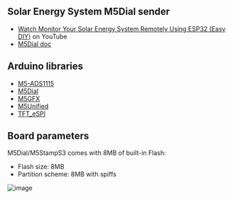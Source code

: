 ## Solar Energy System M5Dial sender

- [Watch Monitor Your Solar Energy System Remotely Using ESP32 (Easy DIY)](https://youtu.be/qzITUL2FK7k?si=jzOzGdcNWpmXHgjK) on YouTube
- [M5Dial doc](https://docs.m5stack.com/en/core/M5Dial)

## Arduino libraries

- [M5-ADS1115](https://github.com/m5stack/M5-ADS1115)
- [M5Dial](https://github.com/m5stack/M5Dial)
- [M5GFX](https://github.com/m5stack/M5GFX)
- [M5Unified](https://github.com/m5stack/M5Unified)
- [TFT_eSPI](https://github.com/Bodmer/TFT_eSPI)


## Board parameters

M5Dial/M5StampS3 comes with 8MB of built-in Flash:
- Flash size: 8MB
- Partition scheme: 8MB with spiffs

![image](https://github.com/user-attachments/assets/2e2eed98-4d13-4651-ac36-cc2ed2ea120b)
